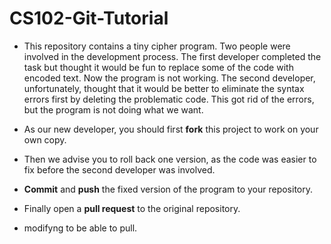 # CS102-Git-Tutorial

  * This repository contains a tiny cipher program. Two people were involved in the development process. The first developer completed the task but thought it would be fun to replace some of the code with encoded text. Now the program is not working. The second developer, unfortunately, thought that it would be better to eliminate the syntax errors first by deleting the problematic code. This got rid of the errors, but the program is not doing what we want.

  * As our new developer, you should first **fork** this project to work on your own copy.

  * Then we advise you to roll back one version, as the code was easier to fix before the second developer was involved.

  * **Commit** and **push** the fixed version of the program to your repository.

  * Finally open a **pull request** to the original repository.
  * modifyng to be able to pull.
